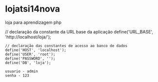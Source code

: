 lojatsi14nova
=============

loja para aprendizagem php

// declaração da constante da URL base da aplicação
	define('URL_BASE', 'http://localhost/loja/');
    

	// declaração das constantes de acesso ao banco de dados
	define('HOST', 'localhost');
	define('USER', 'root');
	define('PASSWORD', '');
	define('DB', 'loja');
	
	usuario - admin
	senha - 123
